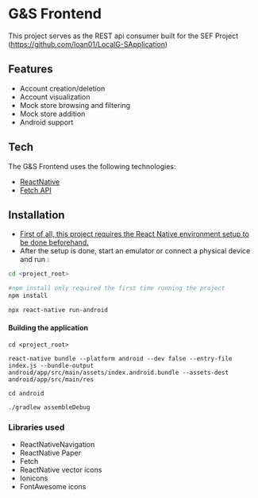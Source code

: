 # G&S Frontend




This project serves as the REST api consumer built for the SEF Project (https://github.com/Ioan01/LocalG-SApplication)



## Features

- Account creation/deletion
- Account visualization
- Mock store browsing and filtering
- Mock store addition
- Android support


## Tech

The G&S Frontend uses the following technologies:

- [ReactNative](https://reactnative.dev/) 
- [Fetch API](https://developer.mozilla.org/en-US/docs/Web/API/Fetch_API)



## Installation

- [First of all, this project requires the React Native environment setup to be done beforehand.](https://reactnative.dev/docs/environment-setup) 
- After the setup is done, start an emulator or connect a physical device and run : 
```sh
cd <project_root>

#npm install only required the first time running the project
npm install

npx react-native run-android
```





#### Building the application


```
cd <project_root>

react-native bundle --platform android --dev false --entry-file index.js --bundle-output android/app/src/main/assets/index.android.bundle --assets-dest android/app/src/main/res

cd android

./gradlew assembleDebug
```




### Libraries used
- ReactNativeNavigation
- ReactNative Paper
- Fetch
- ReactNative vector icons
- Ionicons
- FontAwesome icons



   
